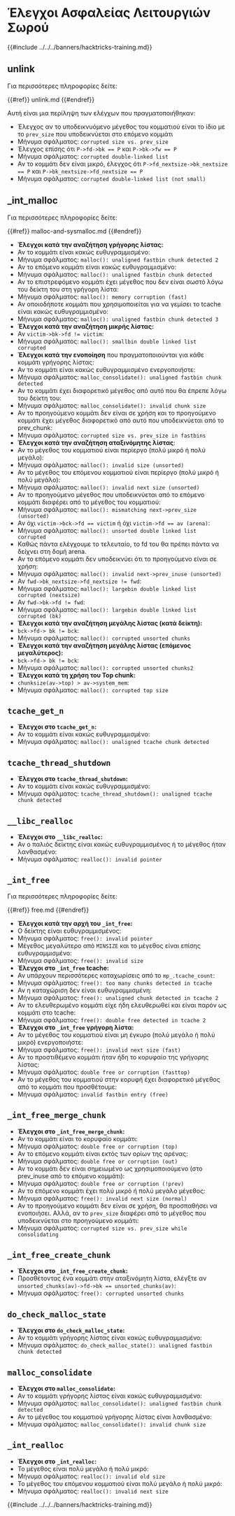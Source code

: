 # Έλεγχοι Ασφαλείας Λειτουργιών Σωρού

{{#include ../../../banners/hacktricks-training.md}}

## unlink

Για περισσότερες πληροφορίες δείτε:

{{#ref}}
unlink.md
{{#endref}}

Αυτή είναι μια περίληψη των ελέγχων που πραγματοποιήθηκαν:

- Έλεγχος αν το υποδεικνυόμενο μέγεθος του κομματιού είναι το ίδιο με το `prev_size` που υποδεικνύεται στο επόμενο κομμάτι
- Μήνυμα σφάλματος: `corrupted size vs. prev_size`
- Έλεγχος επίσης ότι `P->fd->bk == P` και `P->bk->fw == P`
- Μήνυμα σφάλματος: `corrupted double-linked list`
- Αν το κομμάτι δεν είναι μικρό, έλεγχος ότι `P->fd_nextsize->bk_nextsize == P` και `P->bk_nextsize->fd_nextsize == P`
- Μήνυμα σφάλματος: `corrupted double-linked list (not small)`

## \_int_malloc

Για περισσότερες πληροφορίες δείτε:

{{#ref}}
malloc-and-sysmalloc.md
{{#endref}}

- **Έλεγχοι κατά την αναζήτηση γρήγορης λίστας:**
- Αν το κομμάτι είναι κακώς ευθυγραμμισμένο:
- Μήνυμα σφάλματος: `malloc(): unaligned fastbin chunk detected 2`
- Αν το επόμενο κομμάτι είναι κακώς ευθυγραμμισμένο:
- Μήνυμα σφάλματος: `malloc(): unaligned fastbin chunk detected`
- Αν το επιστρεφόμενο κομμάτι έχει μέγεθος που δεν είναι σωστό λόγω του δείκτη του στη γρήγορη λίστα:
- Μήνυμα σφάλματος: `malloc(): memory corruption (fast)`
- Αν οποιοδήποτε κομμάτι που χρησιμοποιείται για να γεμίσει το tcache είναι κακώς ευθυγραμμισμένο:
- Μήνυμα σφάλματος: `malloc(): unaligned fastbin chunk detected 3`
- **Έλεγχοι κατά την αναζήτηση μικρής λίστας:**
- Αν `victim->bk->fd != victim`:
- Μήνυμα σφάλματος: `malloc(): smallbin double linked list corrupted`
- **Έλεγχοι κατά την ενοποίηση** που πραγματοποιούνται για κάθε κομμάτι γρήγορης λίστας:&#x20;
- Αν το κομμάτι είναι κακώς ευθυγραμμισμένο ενεργοποιήστε:
- Μήνυμα σφάλματος: `malloc_consolidate(): unaligned fastbin chunk detected`
- Αν το κομμάτι έχει διαφορετικό μέγεθος από αυτό που θα έπρεπε λόγω του δείκτη του:
- Μήνυμα σφάλματος: `malloc_consolidate(): invalid chunk size`
- Αν το προηγούμενο κομμάτι δεν είναι σε χρήση και το προηγούμενο κομμάτι έχει μέγεθος διαφορετικό από αυτό που υποδεικνύεται από το prev_chunk:
- Μήνυμα σφάλματος: `corrupted size vs. prev_size in fastbins`
- **Έλεγχοι κατά την αναζήτηση αταξινόμητης λίστας**:
- Αν το μέγεθος του κομματιού είναι περίεργο (πολύ μικρό ή πολύ μεγάλο):&#x20;
- Μήνυμα σφάλματος: `malloc(): invalid size (unsorted)`
- Αν το μέγεθος του επόμενου κομματιού είναι περίεργο (πολύ μικρό ή πολύ μεγάλο):
- Μήνυμα σφάλματος: `malloc(): invalid next size (unsorted)`
- Αν το προηγούμενο μέγεθος που υποδεικνύεται από το επόμενο κομμάτι διαφέρει από το μέγεθος του κομματιού:
- Μήνυμα σφάλματος: `malloc(): mismatching next->prev_size (unsorted)`
- Αν όχι `victim->bck->fd == victim` ή όχι `victim->fd == av (arena)`:
- Μήνυμα σφάλματος: `malloc(): unsorted double linked list corrupted`
- Καθώς πάντα ελέγχουμε το τελευταίο, το fd του θα πρέπει πάντα να δείχνει στη δομή arena.
- Αν το επόμενο κομμάτι δεν υποδεικνύει ότι το προηγούμενο είναι σε χρήση:
- Μήνυμα σφάλματος: `malloc(): invalid next->prev_inuse (unsorted)`
- Αν `fwd->bk_nextsize->fd_nextsize != fwd`:
- Μήνυμα σφάλματος: `malloc(): largebin double linked list corrupted (nextsize)`
- Αν `fwd->bk->fd != fwd`:
- Μήνυμα σφάλματος: `malloc(): largebin double linked list corrupted (bk)`
- **Έλεγχοι κατά την αναζήτηση μεγάλης λίστας (κατά δείκτη):**
- `bck->fd-> bk != bck`:
- Μήνυμα σφάλματος: `malloc(): corrupted unsorted chunks`
- **Έλεγχοι κατά την αναζήτηση μεγάλης λίστας (επόμενος μεγαλύτερος):**
- `bck->fd-> bk != bck`:
- Μήνυμα σφάλματος: `malloc(): corrupted unsorted chunks2`
- **Έλεγχοι κατά τη χρήση του Top chunk:**
- `chunksize(av->top) > av->system_mem`:
- Μήνυμα σφάλματος: `malloc(): corrupted top size`

## `tcache_get_n`

- **Έλεγχοι στο `tcache_get_n`:**
- Αν το κομμάτι είναι κακώς ευθυγραμμισμένο:
- Μήνυμα σφάλματος: `malloc(): unaligned tcache chunk detected`

## `tcache_thread_shutdown`

- **Έλεγχοι στο `tcache_thread_shutdown`:**
- Αν το κομμάτι είναι κακώς ευθυγραμμισμένο:
- Μήνυμα σφάλματος: `tcache_thread_shutdown(): unaligned tcache chunk detected`

## `__libc_realloc`

- **Έλεγχοι στο `__libc_realloc`:**
- Αν ο παλιός δείκτης είναι κακώς ευθυγραμμισμένος ή το μέγεθος ήταν λανθασμένο:
- Μήνυμα σφάλματος: `realloc(): invalid pointer`

## `_int_free`

Για περισσότερες πληροφορίες δείτε:

{{#ref}}
free.md
{{#endref}}

- **Έλεγχοι κατά την αρχή του `_int_free`:**
- Ο δείκτης είναι ευθυγραμμισμένος:
- Μήνυμα σφάλματος: `free(): invalid pointer`
- Μέγεθος μεγαλύτερο από `MINSIZE` και το μέγεθος είναι επίσης ευθυγραμμισμένο:
- Μήνυμα σφάλματος: `free(): invalid size`
- **Έλεγχοι στο `_int_free` tcache:**
- Αν υπάρχουν περισσότερες καταχωρίσεις από το `mp_.tcache_count`:
- Μήνυμα σφάλματος: `free(): too many chunks detected in tcache`
- Αν η καταχώριση δεν είναι ευθυγραμμισμένη:
- Μήνυμα σφάλματος: `free(): unaligned chunk detected in tcache 2`
- Αν το ελευθερωμένο κομμάτι είχε ήδη ελευθερωθεί και είναι παρόν ως κομμάτι στο tcache:
- Μήνυμα σφάλματος: `free(): double free detected in tcache 2`
- **Έλεγχοι στο `_int_free` γρήγορη λίστα:**
- Αν το μέγεθος του κομματιού είναι μη έγκυρο (πολύ μεγάλο ή πολύ μικρό) ενεργοποιήστε:
- Μήνυμα σφάλματος: `free(): invalid next size (fast)`
- Αν το προστιθέμενο κομμάτι ήταν ήδη το κορυφαίο της γρήγορης λίστας:
- Μήνυμα σφάλματος: `double free or corruption (fasttop)`
- Αν το μέγεθος του κομματιού στην κορυφή έχει διαφορετικό μέγεθος από το κομμάτι που προσθέτουμε:
- Μήνυμα σφάλματος: `invalid fastbin entry (free)`

## **`_int_free_merge_chunk`**

- **Έλεγχοι στο `_int_free_merge_chunk`:**
- Αν το κομμάτι είναι το κορυφαίο κομμάτι:
- Μήνυμα σφάλματος: `double free or corruption (top)`
- Αν το επόμενο κομμάτι είναι εκτός των ορίων της αρένας:
- Μήνυμα σφάλματος: `double free or corruption (out)`
- Αν το κομμάτι δεν είναι σημειωμένο ως χρησιμοποιούμενο (στο prev_inuse από το επόμενο κομμάτι):
- Μήνυμα σφάλματος: `double free or corruption (!prev)`
- Αν το επόμενο κομμάτι έχει πολύ μικρό ή πολύ μεγάλο μέγεθος:
- Μήνυμα σφάλματος: `free(): invalid next size (normal)`
- Αν το προηγούμενο κομμάτι δεν είναι σε χρήση, θα προσπαθήσει να ενοποιήσει. Αλλά, αν το `prev_size` διαφέρει από το μέγεθος που υποδεικνύεται στο προηγούμενο κομμάτι:
- Μήνυμα σφάλματος: `corrupted size vs. prev_size while consolidating`

## **`_int_free_create_chunk`**

- **Έλεγχοι στο `_int_free_create_chunk`:**
- Προσθέτοντας ένα κομμάτι στην αταξινόμητη λίστα, ελέγξτε αν `unsorted_chunks(av)->fd->bk == unsorted_chunks(av)`:
- Μήνυμα σφάλματος: `free(): corrupted unsorted chunks`

## `do_check_malloc_state`

- **Έλεγχοι στο `do_check_malloc_state`:**
- Αν το κομμάτι γρήγορης λίστας είναι κακώς ευθυγραμμισμένο:
- Μήνυμα σφάλματος: `do_check_malloc_state(): unaligned fastbin chunk detected`

## `malloc_consolidate`

- **Έλεγχοι στο `malloc_consolidate`:**
- Αν το κομμάτι γρήγορης λίστας είναι κακώς ευθυγραμμισμένο:
- Μήνυμα σφάλματος: `malloc_consolidate(): unaligned fastbin chunk detected`
- Αν το μέγεθος του κομματιού γρήγορης λίστας είναι λανθασμένο:
- Μήνυμα σφάλματος: `malloc_consolidate(): invalid chunk size`

## `_int_realloc`

- **Έλεγχοι στο `_int_realloc`:**
- Το μέγεθος είναι πολύ μεγάλο ή πολύ μικρό:
- Μήνυμα σφάλματος: `realloc(): invalid old size`
- Το μέγεθος του επόμενου κομματιού είναι πολύ μεγάλο ή πολύ μικρό:
- Μήνυμα σφάλματος: `realloc(): invalid next size`

{{#include ../../../banners/hacktricks-training.md}}
